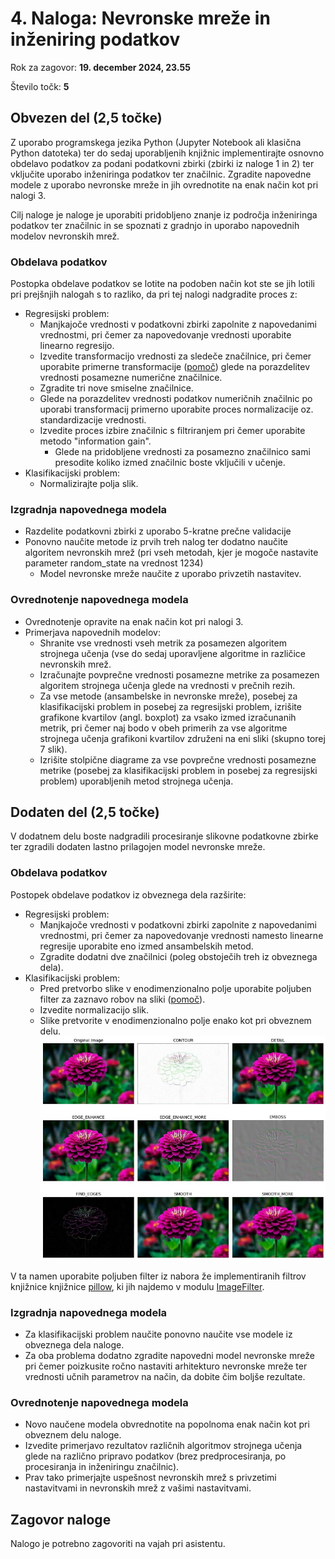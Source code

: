 # 4. Naloga: Nevronske mreže in inženiring podatkov

Rok za zagovor: **19. december 2024, 23.55**

Število točk: **5** 

## Obvezen del (2,5 točke)
Z uporabo programskega jezika Python (Jupyter Notebook ali klasična Python datoteka) ter do sedaj uporabljenih knjižnic implementirajte osnovno obdelavo podatkov za podani podatkovni zbirki (zbirki iz naloge 1 in 2) ter vključite uporabo inženiringa podatkov ter značilnic. Zgradite napovedne modele z uporabo nevronske mreže in jih ovrednotite na enak način kot pri nalogi 3. 

Cilj naloge je naloge je uporabiti pridobljeno znanje iz področja inženiringa podatkov ter značilnic in se spoznati z gradnjo in uporabo napovednih modelov nevronskih mrež. 

### Obdelava podatkov
Postopka obdelave podatkov se lotite na podoben način kot ste se jih lotili pri prejšnjih nalogah s to razliko, da pri tej nalogi nadgradite proces z:
- Regresijski problem:
  - Manjkajoče vrednosti v podatkovni zbirki zapolnite z napovedanimi vrednostmi, pri čemer za napovedovanje vrednosti uporabite linearno regresijo.
  - Izvedite transformacijo vrednosti za sledeče značilnice, pri čemer uporabite primerne transformacije ([pomoč](https://www.davidzeleny.net/anadat-r/lib/exe/fetch.php/obrazky:pig_transformation.jpg)) glede na porazdelitev vrednosti posamezne numerične značilnice.
  - Zgradite tri nove smiselne značilnice.
  - Glede na porazdelitev vrednosti podatkov numeričnih značilnic po uporabi transformacij primerno uporabite proces normalizacije oz. standardizacije vrednosti.
  - Izvedite proces izbire značilnic s filtriranjem pri čemer uporabite metodo "information gain".
    - Glede na pridobljene vrednosti za posamezno značilnico sami presodite koliko izmed značilnic boste vključili v učenje.
- Klasifikacijski problem:
  - Normalizirajte polja slik. 

### Izgradnja napovednega modela
- Razdelite podatkovni zbirki z uporabo 5-kratne prečne validacije
- Ponovno naučite metode iz prvih treh nalog ter dodatno naučite algoritem nevronskih mrež (pri vseh metodah, kjer je mogoče nastavite parameter random_state na vrednost 1234)
  - Model nevronske mreže naučite z uporabo privzetih nastavitev.

### Ovrednotenje napovednega modela
- Ovrednotenje opravite na enak način kot pri nalogi 3.
- Primerjava napovednih modelov:
  - Shranite vse vrednosti vseh metrik za posamezen algoritem strojnega učenja (vse do sedaj uporavljene algoritme in različice nevronskih mrež.
  - Izračunajte povprečne vrednosti posamezne metrike za posamezen algoritem strojnega učenja glede na vrednosti v prečnih rezih.
  - Za vse metode (ansambelske in nevronske mreže), posebej za klasifikacijski problem in posebej za regresijski problem, izrišite grafikone kvartilov (angl. boxplot) za vsako izmed izračunanih metrik, pri čemer naj bodo v obeh primerih za vse algoritme strojnega učenja grafikoni kvartilov združeni na eni sliki (skupno torej 7 slik).
  - Izrišite stolpične diagrame za vse povprečne vrednosti posamezne metrike (posebej za klasifikacijski problem in posebej za regresijski problem) uporabljenih metod strojnega učenja. 

## Dodaten del (2,5 točke)
V dodatnem delu boste nadgradili procesiranje slikovne podatkovne zbirke ter zgradili dodaten lastno prilagojen model nevronske mreže.

### Obdelava podatkov
Postopek obdelave podatkov iz obveznega dela razširite:
- Regresijski problem:
    - Manjkajoče vrednosti v podatkovni zbirki zapolnite z napovedanimi vrednostmi, pri čemer za napovedovanje vrednosti namesto linearne regresije uporabite eno izmed ansambelskih metod.
    - Zgradite dodatni dve značilnici (poleg obstoječih treh iz obveznega dela).
- Klasifikacijski problem:
    - Pred pretvorbo slike v enodimenzionalno polje uporabite poljuben filter za zaznavo robov na sliki ([pomoč](https://pillow.readthedocs.io/en/stable/reference/ImageFilter.html)).
    - Izvedite normalizacijo slik.
    - Slike pretvorite v enodimenzionalno polje enako kot pri obveznem delu.
![Primer uporabe filtrov nad slikami](filtri_primer.png)

V ta namen uporabite poljuben filter iz nabora že implementiranih filtrov knjižnice knjižnice [pillow](https://pillow.readthedocs.io/en/stable/index.html), ki jih najdemo v modulu [ImageFilter](https://pillow.readthedocs.io/en/stable/reference/ImageFilter.html).

### Izgradnja napovednega modela
- Za klasifikacijski problem naučite ponovno naučite vse modele iz obveznega dela naloge.
- Za oba problema dodatno zgradite napovedni model nevronske mreže pri čemer poizkusite ročno nastaviti arhitekturo nevronske mreže ter vrednosti učnih parametrov na način, da dobite čim boljše rezultate.
  
### Ovrednotenje napovednega modela
- Novo naučene modela obvrednotite na popolnoma enak način kot pri obveznem delu naloge.
- Izvedite primerjavo rezultatov različnih algoritmov strojnega učenja glede na različno pripravo podatkov (brez predprocesiranja, po procesiranja in inženiringu značilnic).
- Prav tako primerjajte uspešnost nevronskih mrež s privzetimi nastavitvami in nevronskih mrež z vašimi nastavitvami.

## Zagovor naloge
Nalogo je potrebno zagovoriti na vajah pri asistentu.
